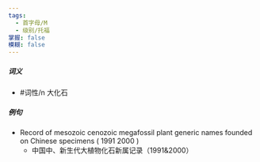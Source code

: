 ```yaml
---
tags:
  - 首字母/M
  - 级别/托福
掌握: false
模糊: false
---
```

##### 词义
- #词性/n  大化石
##### 例句
- Record of mesozoic cenozoic megafossil plant generic names founded on Chinese specimens ( 1991 2000 )
	- 中国中、新生代大植物化石新属记录（1991&2000）
